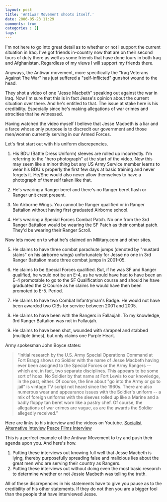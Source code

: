 ```yaml
---
layout: post
title: 'Antiwar Movement shoots itself.'
date: 2006-05-23 11:29
comments: true
categories : []
tags:
---
```

I'm not here to go into great detail as to whether or not I support the current situation in Iraq. I've got friends in-country now that are on their second tours of duty there as well as some friends that have done tours in both Iraq and Afghanistan. Regardless of my views I will support my friends there.

Anyways, the Antiwar movement, more specifically the "Iraq Veterans Against The War" has just suffered a "self-inflicted" gunshot wound to the head.

They shot a video of one "Jesse Macbeth" speaking out against the war in Iraq. Now I'm sure that this is in fact Jesse's opinion about the current situation over there. And he's entitled to that. The issue at stake here is his credibility. Especially since he's making allegations of war crimes and atrocities that he witnessed.

Having watched the video myself I believe that Jesse Macbeth is a liar and a farce whose only purpose is to discredit our government and those men/women currently serving in our Armed Forces.

Let's first start out with his uniform discrepencies.

1) His BDU (Battle Dress Uniform) sleeves are rolled up incorrectly. I'm referring to the "hero photograph" at the start of the video. Now this may seem like a minor thing but any US Army Service member learns to wear his BDU's properly the first few days at basic training and never forgets it. He/She would also never allow themselves to have a photograph of themself taken like that.

2) He's wearing a Ranger beret and there's no Ranger beret flash or Ranger unit crest present.

3) No Airborne Wings. You cannot be Ranger qualified or in Ranger Battalion without having first graduated Airborne school.

4) He's wearing a Special Forces Combat Patch. No one from the 3rd Ranger Battalion would be wearing the SF Patch as their combat patch. They'd be wearing their Ranger Scroll.

Now lets move on to what he's claimed on MIlitary.com and other sites.

5) He claims to have three combat parachute jumps (denoted by "mustard stains" on his airborne wings) unfortunately for Jesse no one in 3rd Ranger Battalion made three combat jumps in 2001-05.

6) He claims to be Special Forces qualified. But, if he was SF and Ranger qualified, he would not be an E-4, as he would have had to have been an E-4 promotable to go to the SF Qualification course and should he have graduated the Q Course as he claims he would have then been promoted to E-5. Period.

7) He claims to have two Combat Infantryman's Badge. He would not have been awarded two CIBs for service between 2001 and 2005.

8) He claims to have been with the Rangers in Fallaujah. To my knowledge, 3rd Ranger Battalion was not in Fallaujah.

9) He claims to have been shot, wounded with shrapnel and stabbed (multiple times), but only claims one Purple Heart.

Army spokesman John Boyce states:

<blockquote>
“Initial research by the U.S. Army Special Operations Command at Fort Bragg shows no Soldier with the name of Jesse Macbeth having ever been assigned to the Special Forces or the Army Rangers -- which are, in fact, two separate disciplines. This appears to be some sort of hoax. No Soldier by that name at Fort Lewis to our knowledge, in the past, either. Of course, the line about "go into the Army or go to jail" is vintage TV script not heard since the 1960s. There are also numerous wear and appearance issues with the Soldier's uniform -- a mix of foreign uniforms with the sleeves rolled up like a Marine and a badly floppy tan beret worn like a pastry chef. Of course, the allegations of war crimes are vague, as are the awards the Soldier allegedly received.”</blockquote>

Here are links to his interview and the videos on Youtube.
<a href="http://www.socialistalternative.org/news/article13.php?id=261">Socialist Alternative Inteview</a>
<a href="http://www.youtube.com/results?search=jessie+macbeth&search_type=search_videos&search=Search">Peace Films Interview</a>

This is a perfect example of the Antiwar Movement to try and push their agenda upon you. And here's how.

1) Putting these interviews out knowing full well that Jesse Macbeth is lying, thereby purposefully spreading false and malicious lies about the great men who are serving their country as Rangers.
2) Putting these interviews out without doing even the most basic research to determine whether or not Jessie Macbeth was telling the truth.

All of these discrepencies in his statements have to give you pause as to the credibility of his other statements. If they do not then you are a bigger fool than the people that have interviewed Jesse.


